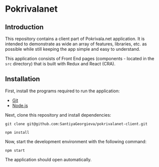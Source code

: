 # Pokrivalanet

## Introduction
This repository contains a client part of Pokrivala.net application. It is intended to demonstrate as wide an array of features, libraries, etc. as possible while still keeping the app simple and easy to understand.
 
 This application consists of Front End pages (components - located in the `src` directory) that is built with Redux and React (CRA).

## Installation
First, install the programs required to run the application:

- [Git](https://git-scm.com/book/en/v2/Getting-Started-Installing-Git)
- [Node.js](https://nodejs.org/en/download/)

 Next, clone this repository and install dependencies:

```
git clone git@github.com:SantiyaGeorgieva/pokrivalanet-client.git
```

```
npm install
```

Now, start the development environment with the following command:

```
npm start
```

The application should open automatically.

